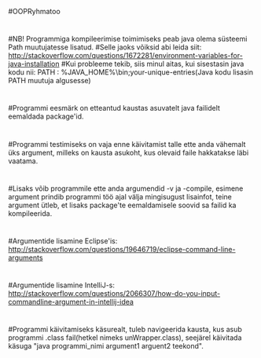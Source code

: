 #OOPRyhmatoo
#
#NB! Programmiga kompileerimise toimimiseks peab java olema süsteemi Path muutujatesse lisatud.
#Selle jaoks võiksid abi leida siit: http://stackoverflow.com/questions/1672281/environment-variables-for-java-installation
#Kui probleeme tekib, siis minul aitas, kui sisestasin java kodu nii: PATH      : %JAVA_HOME%\bin;your-unique-entries(Java kodu lisasin PATH muutuja algusesse)
#
#Programmi eesmärk on etteantud kaustas asuvatelt java failidelt eemaldada package'id.
#
#Programmi testimiseks on vaja enne käivitamist talle ette anda vähemalt üks argument, milleks on kausta asukoht, kus olevaid faile hakkatakse läbi vaatama.
#
#Lisaks võib programmile ette anda argumendid -v ja -compile, esimene argument prindib programmi töö ajal välja mingisugust lisainfot, teine argument ütleb, et lisaks package'te eemaldamisele  soovid sa failid ka kompileerida.
#
#Argumentide lisamine Eclipse'is: http://stackoverflow.com/questions/19646719/eclipse-command-line-arguments
#
#Argumentide lisamine IntelliJ-s: http://stackoverflow.com/questions/2066307/how-do-you-input-commandline-argument-in-intellij-idea
#
#Programmi käivitamiseks käsurealt, tuleb navigeerida kausta, kus asub programmi .class fail(hetkel nimeks unWrapper.class), seejärel käivitada käsuga "java programmi_nimi argument1 arguent2 teekond".
